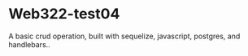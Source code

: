 # Web322-test04

A basic crud operation, built with sequelize, javascript, postgres, and handlebars..
